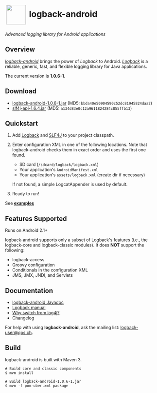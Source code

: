 <h1><a href="http://tony19.github.com/logback-android/"><img src="https://github.com/tony19/logback-android/raw/gh-pages/img/lblogo-72x72.png" width="64" height="64" hspace="4" vspace="4" valign="middle"/></a> logback-android</h1>


*Advanced logging library for Android applications*


Overview
--------

[*logback-android*][3] brings the power of *Logback* to Android. [*Logback*][1] is a reliable, generic, fast, and flexible logging library for Java applications. 

The current version is **1.0.6-1**.

Download
--------
 * [logback-android-1.0.6-1.jar][13] (MD5: `bbda40e50904590c52dc81945824daa2`)
 * [slf4j-api-1.6.4.jar][14] (MD5: `a134d83e0c12a9611824284c855ffb13`)

Quickstart
----------
1. Add [Logback][13] and [SLF4J][14] to your project classpath.
2. Enter configuration XML in one of the following locations. Note that logback-android checks them in exact order and uses the first one found.
	* SD card (`/sdcard/logback/logback.xml`)
	* Your application's `AndroidManifest.xml`
	* Your application's `assets/logback.xml` (create dir if necessary)

	If not found, a simple LogcatAppender is used by default.

3. Ready to run!

See **[examples][3]**


Features Supported
------------------
Runs on Android 2.1+

logback-android supports only a subset of Logback's features (i.e., the logback-core and logback-classic modules). It does **NOT** support the following:

* logback-access
* Groovy configuration
* Conditionals in the configuration XML
* JMS, JMX, JNDI, and Servlets

Documentation
-------------
* [logback-android Javadoc][8]
* [Logback manual][7]
* [Why switch from log4j?][2]
* [Changelog][4]

For help with using **logback-android**, ask the mailing list: [logback-user@qos.ch][9].

Build
-----
logback-android is built with Maven 3.

    # Build core and classic components
    $ mvn install 

    # Build logback-android-1.0.6-1.jar
    $ mvn -f pom-uber.xml package


 [1]: http://logback.qos.ch
 [2]: http://logback.qos.ch/reasonsToSwitch.html
 [3]: http://tony19.github.com/logback-android
 [4]: http://tony19.github.com/logback-android/changelog.html
 [7]: http://logback.qos.ch/manual/index.html
 [8]: http://tony19.github.com/logback-android/doc/1.0.6-1/
 [9]: mailto:logback-user@qos.ch
 [13]: https://github.com/downloads/tony19/logback-android/logback-android-1.0.6-1.jar 
 [14]: https://github.com/downloads/tony19/logback-android/slf4j-api-1.6.4.jar
